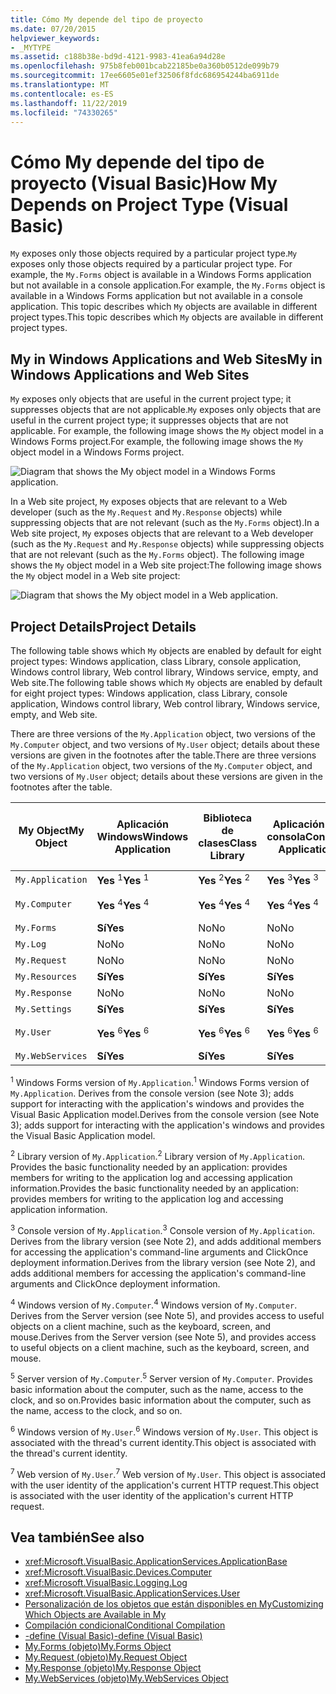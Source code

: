 ```yaml
---
title: Cómo My depende del tipo de proyecto
ms.date: 07/20/2015
helpviewer_keywords:
- _MYTYPE
ms.assetid: c188b38e-bd9d-4121-9983-41ea6a94d28e
ms.openlocfilehash: 975b8feb001bcab22185be0a360b0512de099b79
ms.sourcegitcommit: 17ee6605e01ef32506f8fdc686954244ba6911de
ms.translationtype: MT
ms.contentlocale: es-ES
ms.lasthandoff: 11/22/2019
ms.locfileid: "74330265"
---
```

# <a name="how-my-depends-on-project-type-visual-basic"></a><span data-ttu-id="c0cbe-102">Cómo My depende del tipo de proyecto (Visual Basic)</span><span class="sxs-lookup"><span data-stu-id="c0cbe-102">How My Depends on Project Type (Visual Basic)</span></span>

<span data-ttu-id="c0cbe-103">`My` exposes only those objects required by a particular project type.</span><span class="sxs-lookup"><span data-stu-id="c0cbe-103">`My` exposes only those objects required by a particular project type.</span></span> <span data-ttu-id="c0cbe-104">For example, the `My.Forms` object is available in a Windows Forms application but not available in a console application.</span><span class="sxs-lookup"><span data-stu-id="c0cbe-104">For example, the `My.Forms` object is available in a Windows Forms application but not available in a console application.</span></span> <span data-ttu-id="c0cbe-105">This topic describes which `My` objects are available in different project types.</span><span class="sxs-lookup"><span data-stu-id="c0cbe-105">This topic describes which `My` objects are available in different project types.</span></span>  
  
## <a name="my-in-windows-applications-and-web-sites"></a><span data-ttu-id="c0cbe-106">My in Windows Applications and Web Sites</span><span class="sxs-lookup"><span data-stu-id="c0cbe-106">My in Windows Applications and Web Sites</span></span>  

 <span data-ttu-id="c0cbe-107">`My` exposes only objects that are useful in the current project type; it suppresses objects that are not applicable.</span><span class="sxs-lookup"><span data-stu-id="c0cbe-107">`My` exposes only objects that are useful in the current project type; it suppresses objects that are not applicable.</span></span> <span data-ttu-id="c0cbe-108">For example, the following image shows the `My` object model in a Windows Forms project.</span><span class="sxs-lookup"><span data-stu-id="c0cbe-108">For example, the following image shows the `My` object model in a Windows Forms project.</span></span>  
  
 ![Diagram that shows the My object model in a Windows Forms application.](./media/how-my-depends-on-project-type/my-object-model-windows-forms.png)  
  
 <span data-ttu-id="c0cbe-110">In a Web site project, `My` exposes objects that are relevant to a Web developer (such as the `My.Request` and `My.Response` objects) while suppressing objects that are not relevant (such as the `My.Forms` object).</span><span class="sxs-lookup"><span data-stu-id="c0cbe-110">In a Web site project, `My` exposes objects that are relevant to a Web developer (such as the `My.Request` and `My.Response` objects) while suppressing objects that are not relevant (such as the `My.Forms` object).</span></span> <span data-ttu-id="c0cbe-111">The following image shows the `My` object model in a Web site project:</span><span class="sxs-lookup"><span data-stu-id="c0cbe-111">The following image shows the `My` object model in a Web site project:</span></span>  
  
 ![Diagram that shows the My object model in a Web application.](./media/how-my-depends-on-project-type/my-object-model-web.png)  
  
## <a name="project-details"></a><span data-ttu-id="c0cbe-113">Project Details</span><span class="sxs-lookup"><span data-stu-id="c0cbe-113">Project Details</span></span>  

 <span data-ttu-id="c0cbe-114">The following table shows which `My` objects are enabled by default for eight project types: Windows application, class Library, console application, Windows control library, Web control library, Windows service, empty, and Web site.</span><span class="sxs-lookup"><span data-stu-id="c0cbe-114">The following table shows which `My` objects are enabled by default for eight project types: Windows application, class Library, console application, Windows control library, Web control library, Windows service, empty, and Web site.</span></span>  
  
 <span data-ttu-id="c0cbe-115">There are three versions of the `My.Application` object, two versions of the `My.Computer` object, and two versions of `My.User` object; details about these versions are given in the footnotes after the table.</span><span class="sxs-lookup"><span data-stu-id="c0cbe-115">There are three versions of the `My.Application` object, two versions of the `My.Computer` object, and two versions of `My.User` object; details about these versions are given in the footnotes after the table.</span></span>  
  
|<span data-ttu-id="c0cbe-116">My Object</span><span class="sxs-lookup"><span data-stu-id="c0cbe-116">My Object</span></span>|<span data-ttu-id="c0cbe-117">Aplicación Windows</span><span class="sxs-lookup"><span data-stu-id="c0cbe-117">Windows Application</span></span>|<span data-ttu-id="c0cbe-118">Biblioteca de clases</span><span class="sxs-lookup"><span data-stu-id="c0cbe-118">Class Library</span></span>|<span data-ttu-id="c0cbe-119">Aplicación de consola</span><span class="sxs-lookup"><span data-stu-id="c0cbe-119">Console Application</span></span>|<span data-ttu-id="c0cbe-120">Windows Control Library</span><span class="sxs-lookup"><span data-stu-id="c0cbe-120">Windows Control Library</span></span>|<span data-ttu-id="c0cbe-121">Web Control Library</span><span class="sxs-lookup"><span data-stu-id="c0cbe-121">Web Control Library</span></span>|<span data-ttu-id="c0cbe-122">Servicio de Windows</span><span class="sxs-lookup"><span data-stu-id="c0cbe-122">Windows Service</span></span>|<span data-ttu-id="c0cbe-123">Empty</span><span class="sxs-lookup"><span data-stu-id="c0cbe-123">Empty</span></span>|<span data-ttu-id="c0cbe-124">Sitio web</span><span class="sxs-lookup"><span data-stu-id="c0cbe-124">Web Site</span></span>|  
|---|---|---|---|---|---|---|---|---|  
|`My.Application`|<span data-ttu-id="c0cbe-125">**Yes** <sup>1</sup></span><span class="sxs-lookup"><span data-stu-id="c0cbe-125">**Yes** <sup>1</sup></span></span>|<span data-ttu-id="c0cbe-126">**Yes** <sup>2</sup></span><span class="sxs-lookup"><span data-stu-id="c0cbe-126">**Yes** <sup>2</sup></span></span>|<span data-ttu-id="c0cbe-127">**Yes** <sup>3</sup></span><span class="sxs-lookup"><span data-stu-id="c0cbe-127">**Yes** <sup>3</sup></span></span>|<span data-ttu-id="c0cbe-128">**Yes** <sup>2</sup></span><span class="sxs-lookup"><span data-stu-id="c0cbe-128">**Yes** <sup>2</sup></span></span>|<span data-ttu-id="c0cbe-129">No</span><span class="sxs-lookup"><span data-stu-id="c0cbe-129">No</span></span>|<span data-ttu-id="c0cbe-130">**Yes** <sup>3</sup></span><span class="sxs-lookup"><span data-stu-id="c0cbe-130">**Yes** <sup>3</sup></span></span>|<span data-ttu-id="c0cbe-131">No</span><span class="sxs-lookup"><span data-stu-id="c0cbe-131">No</span></span>|<span data-ttu-id="c0cbe-132">No</span><span class="sxs-lookup"><span data-stu-id="c0cbe-132">No</span></span>|  
|`My.Computer`|<span data-ttu-id="c0cbe-133">**Yes** <sup>4</sup></span><span class="sxs-lookup"><span data-stu-id="c0cbe-133">**Yes** <sup>4</sup></span></span>|<span data-ttu-id="c0cbe-134">**Yes** <sup>4</sup></span><span class="sxs-lookup"><span data-stu-id="c0cbe-134">**Yes** <sup>4</sup></span></span>|<span data-ttu-id="c0cbe-135">**Yes** <sup>4</sup></span><span class="sxs-lookup"><span data-stu-id="c0cbe-135">**Yes** <sup>4</sup></span></span>|<span data-ttu-id="c0cbe-136">**Yes** <sup>4</sup></span><span class="sxs-lookup"><span data-stu-id="c0cbe-136">**Yes** <sup>4</sup></span></span>|<span data-ttu-id="c0cbe-137">**Yes** <sup>5</sup></span><span class="sxs-lookup"><span data-stu-id="c0cbe-137">**Yes** <sup>5</sup></span></span>|<span data-ttu-id="c0cbe-138">**Yes** <sup>4</sup></span><span class="sxs-lookup"><span data-stu-id="c0cbe-138">**Yes** <sup>4</sup></span></span>|<span data-ttu-id="c0cbe-139">No</span><span class="sxs-lookup"><span data-stu-id="c0cbe-139">No</span></span>|<span data-ttu-id="c0cbe-140">**Yes** <sup>5</sup></span><span class="sxs-lookup"><span data-stu-id="c0cbe-140">**Yes** <sup>5</sup></span></span>|  
|`My.Forms`|<span data-ttu-id="c0cbe-141">**Sí**</span><span class="sxs-lookup"><span data-stu-id="c0cbe-141">**Yes**</span></span>|<span data-ttu-id="c0cbe-142">No</span><span class="sxs-lookup"><span data-stu-id="c0cbe-142">No</span></span>|<span data-ttu-id="c0cbe-143">No</span><span class="sxs-lookup"><span data-stu-id="c0cbe-143">No</span></span>|<span data-ttu-id="c0cbe-144">**Sí**</span><span class="sxs-lookup"><span data-stu-id="c0cbe-144">**Yes**</span></span>|<span data-ttu-id="c0cbe-145">No</span><span class="sxs-lookup"><span data-stu-id="c0cbe-145">No</span></span>|<span data-ttu-id="c0cbe-146">No</span><span class="sxs-lookup"><span data-stu-id="c0cbe-146">No</span></span>|<span data-ttu-id="c0cbe-147">No</span><span class="sxs-lookup"><span data-stu-id="c0cbe-147">No</span></span>|<span data-ttu-id="c0cbe-148">No</span><span class="sxs-lookup"><span data-stu-id="c0cbe-148">No</span></span>|  
|`My.Log`|<span data-ttu-id="c0cbe-149">No</span><span class="sxs-lookup"><span data-stu-id="c0cbe-149">No</span></span>|<span data-ttu-id="c0cbe-150">No</span><span class="sxs-lookup"><span data-stu-id="c0cbe-150">No</span></span>|<span data-ttu-id="c0cbe-151">No</span><span class="sxs-lookup"><span data-stu-id="c0cbe-151">No</span></span>|<span data-ttu-id="c0cbe-152">No</span><span class="sxs-lookup"><span data-stu-id="c0cbe-152">No</span></span>|<span data-ttu-id="c0cbe-153">No</span><span class="sxs-lookup"><span data-stu-id="c0cbe-153">No</span></span>|<span data-ttu-id="c0cbe-154">No</span><span class="sxs-lookup"><span data-stu-id="c0cbe-154">No</span></span>|<span data-ttu-id="c0cbe-155">No</span><span class="sxs-lookup"><span data-stu-id="c0cbe-155">No</span></span>|<span data-ttu-id="c0cbe-156">**Sí**</span><span class="sxs-lookup"><span data-stu-id="c0cbe-156">**Yes**</span></span>|  
|`My.Request`|<span data-ttu-id="c0cbe-157">No</span><span class="sxs-lookup"><span data-stu-id="c0cbe-157">No</span></span>|<span data-ttu-id="c0cbe-158">No</span><span class="sxs-lookup"><span data-stu-id="c0cbe-158">No</span></span>|<span data-ttu-id="c0cbe-159">No</span><span class="sxs-lookup"><span data-stu-id="c0cbe-159">No</span></span>|<span data-ttu-id="c0cbe-160">No</span><span class="sxs-lookup"><span data-stu-id="c0cbe-160">No</span></span>|<span data-ttu-id="c0cbe-161">No</span><span class="sxs-lookup"><span data-stu-id="c0cbe-161">No</span></span>|<span data-ttu-id="c0cbe-162">No</span><span class="sxs-lookup"><span data-stu-id="c0cbe-162">No</span></span>|<span data-ttu-id="c0cbe-163">No</span><span class="sxs-lookup"><span data-stu-id="c0cbe-163">No</span></span>|<span data-ttu-id="c0cbe-164">**Sí**</span><span class="sxs-lookup"><span data-stu-id="c0cbe-164">**Yes**</span></span>|  
|`My.Resources`|<span data-ttu-id="c0cbe-165">**Sí**</span><span class="sxs-lookup"><span data-stu-id="c0cbe-165">**Yes**</span></span>|<span data-ttu-id="c0cbe-166">**Sí**</span><span class="sxs-lookup"><span data-stu-id="c0cbe-166">**Yes**</span></span>|<span data-ttu-id="c0cbe-167">**Sí**</span><span class="sxs-lookup"><span data-stu-id="c0cbe-167">**Yes**</span></span>|<span data-ttu-id="c0cbe-168">**Sí**</span><span class="sxs-lookup"><span data-stu-id="c0cbe-168">**Yes**</span></span>|<span data-ttu-id="c0cbe-169">**Sí**</span><span class="sxs-lookup"><span data-stu-id="c0cbe-169">**Yes**</span></span>|<span data-ttu-id="c0cbe-170">**Sí**</span><span class="sxs-lookup"><span data-stu-id="c0cbe-170">**Yes**</span></span>|<span data-ttu-id="c0cbe-171">No</span><span class="sxs-lookup"><span data-stu-id="c0cbe-171">No</span></span>|<span data-ttu-id="c0cbe-172">No</span><span class="sxs-lookup"><span data-stu-id="c0cbe-172">No</span></span>|  
|`My.Response`|<span data-ttu-id="c0cbe-173">No</span><span class="sxs-lookup"><span data-stu-id="c0cbe-173">No</span></span>|<span data-ttu-id="c0cbe-174">No</span><span class="sxs-lookup"><span data-stu-id="c0cbe-174">No</span></span>|<span data-ttu-id="c0cbe-175">No</span><span class="sxs-lookup"><span data-stu-id="c0cbe-175">No</span></span>|<span data-ttu-id="c0cbe-176">No</span><span class="sxs-lookup"><span data-stu-id="c0cbe-176">No</span></span>|<span data-ttu-id="c0cbe-177">No</span><span class="sxs-lookup"><span data-stu-id="c0cbe-177">No</span></span>|<span data-ttu-id="c0cbe-178">No</span><span class="sxs-lookup"><span data-stu-id="c0cbe-178">No</span></span>|<span data-ttu-id="c0cbe-179">No</span><span class="sxs-lookup"><span data-stu-id="c0cbe-179">No</span></span>|<span data-ttu-id="c0cbe-180">**Sí**</span><span class="sxs-lookup"><span data-stu-id="c0cbe-180">**Yes**</span></span>|  
|`My.Settings`|<span data-ttu-id="c0cbe-181">**Sí**</span><span class="sxs-lookup"><span data-stu-id="c0cbe-181">**Yes**</span></span>|<span data-ttu-id="c0cbe-182">**Sí**</span><span class="sxs-lookup"><span data-stu-id="c0cbe-182">**Yes**</span></span>|<span data-ttu-id="c0cbe-183">**Sí**</span><span class="sxs-lookup"><span data-stu-id="c0cbe-183">**Yes**</span></span>|<span data-ttu-id="c0cbe-184">**Sí**</span><span class="sxs-lookup"><span data-stu-id="c0cbe-184">**Yes**</span></span>|<span data-ttu-id="c0cbe-185">**Sí**</span><span class="sxs-lookup"><span data-stu-id="c0cbe-185">**Yes**</span></span>|<span data-ttu-id="c0cbe-186">**Sí**</span><span class="sxs-lookup"><span data-stu-id="c0cbe-186">**Yes**</span></span>|<span data-ttu-id="c0cbe-187">No</span><span class="sxs-lookup"><span data-stu-id="c0cbe-187">No</span></span>|<span data-ttu-id="c0cbe-188">No</span><span class="sxs-lookup"><span data-stu-id="c0cbe-188">No</span></span>|  
|`My.User`|<span data-ttu-id="c0cbe-189">**Yes** <sup>6</sup></span><span class="sxs-lookup"><span data-stu-id="c0cbe-189">**Yes** <sup>6</sup></span></span>|<span data-ttu-id="c0cbe-190">**Yes** <sup>6</sup></span><span class="sxs-lookup"><span data-stu-id="c0cbe-190">**Yes** <sup>6</sup></span></span>|<span data-ttu-id="c0cbe-191">**Yes** <sup>6</sup></span><span class="sxs-lookup"><span data-stu-id="c0cbe-191">**Yes** <sup>6</sup></span></span>|<span data-ttu-id="c0cbe-192">**Yes** <sup>6</sup></span><span class="sxs-lookup"><span data-stu-id="c0cbe-192">**Yes** <sup>6</sup></span></span>|<span data-ttu-id="c0cbe-193">**Yes** <sup>7</sup></span><span class="sxs-lookup"><span data-stu-id="c0cbe-193">**Yes** <sup>7</sup></span></span>|<span data-ttu-id="c0cbe-194">**Yes** <sup>6</sup></span><span class="sxs-lookup"><span data-stu-id="c0cbe-194">**Yes** <sup>6</sup></span></span>|<span data-ttu-id="c0cbe-195">No</span><span class="sxs-lookup"><span data-stu-id="c0cbe-195">No</span></span>|<span data-ttu-id="c0cbe-196">**Yes** <sup>7</sup></span><span class="sxs-lookup"><span data-stu-id="c0cbe-196">**Yes** <sup>7</sup></span></span>|  
|`My.WebServices`|<span data-ttu-id="c0cbe-197">**Sí**</span><span class="sxs-lookup"><span data-stu-id="c0cbe-197">**Yes**</span></span>|<span data-ttu-id="c0cbe-198">**Sí**</span><span class="sxs-lookup"><span data-stu-id="c0cbe-198">**Yes**</span></span>|<span data-ttu-id="c0cbe-199">**Sí**</span><span class="sxs-lookup"><span data-stu-id="c0cbe-199">**Yes**</span></span>|<span data-ttu-id="c0cbe-200">**Sí**</span><span class="sxs-lookup"><span data-stu-id="c0cbe-200">**Yes**</span></span>|<span data-ttu-id="c0cbe-201">**Sí**</span><span class="sxs-lookup"><span data-stu-id="c0cbe-201">**Yes**</span></span>|<span data-ttu-id="c0cbe-202">**Sí**</span><span class="sxs-lookup"><span data-stu-id="c0cbe-202">**Yes**</span></span>|<span data-ttu-id="c0cbe-203">No</span><span class="sxs-lookup"><span data-stu-id="c0cbe-203">No</span></span>|<span data-ttu-id="c0cbe-204">No</span><span class="sxs-lookup"><span data-stu-id="c0cbe-204">No</span></span>|  
  
 <span data-ttu-id="c0cbe-205"><sup>1</sup> Windows Forms version of `My.Application`.</span><span class="sxs-lookup"><span data-stu-id="c0cbe-205"><sup>1</sup> Windows Forms version of `My.Application`.</span></span> <span data-ttu-id="c0cbe-206">Derives from the console version (see Note 3); adds support for interacting with the application's windows and provides the Visual Basic Application model.</span><span class="sxs-lookup"><span data-stu-id="c0cbe-206">Derives from the console version (see Note 3); adds support for interacting with the application's windows and provides the Visual Basic Application model.</span></span>  
  
 <span data-ttu-id="c0cbe-207"><sup>2</sup> Library version of `My.Application`.</span><span class="sxs-lookup"><span data-stu-id="c0cbe-207"><sup>2</sup> Library version of `My.Application`.</span></span> <span data-ttu-id="c0cbe-208">Provides the basic functionality needed by an application: provides members for writing to the application log and accessing application information.</span><span class="sxs-lookup"><span data-stu-id="c0cbe-208">Provides the basic functionality needed by an application: provides members for writing to the application log and accessing application information.</span></span>  
  
 <span data-ttu-id="c0cbe-209"><sup>3</sup> Console version of `My.Application`.</span><span class="sxs-lookup"><span data-stu-id="c0cbe-209"><sup>3</sup> Console version of `My.Application`.</span></span> <span data-ttu-id="c0cbe-210">Derives from the library version (see Note 2), and adds additional members for accessing the application's command-line arguments and ClickOnce deployment information.</span><span class="sxs-lookup"><span data-stu-id="c0cbe-210">Derives from the library version (see Note 2), and adds additional members for accessing the application's command-line arguments and ClickOnce deployment information.</span></span>  
  
 <span data-ttu-id="c0cbe-211"><sup>4</sup> Windows version of `My.Computer`.</span><span class="sxs-lookup"><span data-stu-id="c0cbe-211"><sup>4</sup> Windows version of `My.Computer`.</span></span> <span data-ttu-id="c0cbe-212">Derives from the Server version (see Note 5), and provides access to useful objects on a client machine, such as the keyboard, screen, and mouse.</span><span class="sxs-lookup"><span data-stu-id="c0cbe-212">Derives from the Server version (see Note 5), and provides access to useful objects on a client machine, such as the keyboard, screen, and mouse.</span></span>  
  
 <span data-ttu-id="c0cbe-213"><sup>5</sup> Server version of `My.Computer`.</span><span class="sxs-lookup"><span data-stu-id="c0cbe-213"><sup>5</sup> Server version of `My.Computer`.</span></span> <span data-ttu-id="c0cbe-214">Provides basic information about the computer, such as the name, access to the clock, and so on.</span><span class="sxs-lookup"><span data-stu-id="c0cbe-214">Provides basic information about the computer, such as the name, access to the clock, and so on.</span></span>  
  
 <span data-ttu-id="c0cbe-215"><sup>6</sup> Windows version of `My.User`.</span><span class="sxs-lookup"><span data-stu-id="c0cbe-215"><sup>6</sup> Windows version of `My.User`.</span></span> <span data-ttu-id="c0cbe-216">This object is associated with the thread's current identity.</span><span class="sxs-lookup"><span data-stu-id="c0cbe-216">This object is associated with the thread's current identity.</span></span>  
  
 <span data-ttu-id="c0cbe-217"><sup>7</sup> Web version of `My.User`.</span><span class="sxs-lookup"><span data-stu-id="c0cbe-217"><sup>7</sup> Web version of `My.User`.</span></span> <span data-ttu-id="c0cbe-218">This object is associated with the user identity of the application's current HTTP request.</span><span class="sxs-lookup"><span data-stu-id="c0cbe-218">This object is associated with the user identity of the application's current HTTP request.</span></span>  
  
## <a name="see-also"></a><span data-ttu-id="c0cbe-219">Vea también</span><span class="sxs-lookup"><span data-stu-id="c0cbe-219">See also</span></span>

- <xref:Microsoft.VisualBasic.ApplicationServices.ApplicationBase>
- <xref:Microsoft.VisualBasic.Devices.Computer>
- <xref:Microsoft.VisualBasic.Logging.Log>
- <xref:Microsoft.VisualBasic.ApplicationServices.User>
- [<span data-ttu-id="c0cbe-220">Personalización de los objetos que están disponibles en My</span><span class="sxs-lookup"><span data-stu-id="c0cbe-220">Customizing Which Objects are Available in My</span></span>](../../../visual-basic/developing-apps/customizing-extending-my/customizing-which-objects-are-available-in-my.md)
- [<span data-ttu-id="c0cbe-221">Compilación condicional</span><span class="sxs-lookup"><span data-stu-id="c0cbe-221">Conditional Compilation</span></span>](../../../visual-basic/programming-guide/program-structure/conditional-compilation.md)
- [<span data-ttu-id="c0cbe-222">-define (Visual Basic)</span><span class="sxs-lookup"><span data-stu-id="c0cbe-222">-define (Visual Basic)</span></span>](../../../visual-basic/reference/command-line-compiler/define.md)
- [<span data-ttu-id="c0cbe-223">My.Forms (objeto)</span><span class="sxs-lookup"><span data-stu-id="c0cbe-223">My.Forms Object</span></span>](../../../visual-basic/language-reference/objects/my-forms-object.md)
- [<span data-ttu-id="c0cbe-224">My.Request (objeto)</span><span class="sxs-lookup"><span data-stu-id="c0cbe-224">My.Request Object</span></span>](../../../visual-basic/language-reference/objects/my-request-object.md)
- [<span data-ttu-id="c0cbe-225">My.Response (objeto)</span><span class="sxs-lookup"><span data-stu-id="c0cbe-225">My.Response Object</span></span>](../../../visual-basic/language-reference/objects/my-response-object.md)
- [<span data-ttu-id="c0cbe-226">My.WebServices (objeto)</span><span class="sxs-lookup"><span data-stu-id="c0cbe-226">My.WebServices Object</span></span>](../../../visual-basic/language-reference/objects/my-webservices-object.md)
